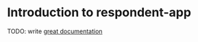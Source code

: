 # Introduction to respondent-app

TODO: write [great documentation](http://jacobian.org/writing/great-documentation/what-to-write/)
